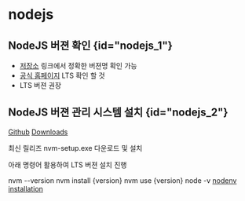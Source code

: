 # nodejs

## NodeJS 버젼 확인 {id="nodejs_1"}
- [저장소](https://nodejs.org/dist) 링크에서 정확한 버젼명 확인 가능
- [공식 홈페이지](https://nodejs.org/en) LTS 확인 할 것
- LTS 버젼 권장

## NodeJS 버젼 관리 시스템 설치 {id="nodejs_2"}
<tabs>
    <tab title="nvm (Windows)">
        <a href="https://github.com/coreybutler/nvm-windows">Github</a>
        <a href="https://github.com/coreybutler/nvm-windows/releases">Downloads</a>
        <p>최신 릴리즈 <shortcut>nvm-setup.exe</shortcut> 다운로드 및 설치</p>
        <p>아래 명령어 활용하여 LTS 버젼 설치 진행</p>
        <code-block lang="shell">
            nvm --version
            nvm install {version}
            nvm use {version}
            node -v
        </code-block>
    </tab>
    <tab title="nodenv (Mac/Linux)">
        <a href="https://github.com/nodenv/nodenv#installation">nodenv installation</a>
    </tab>
</tabs>
